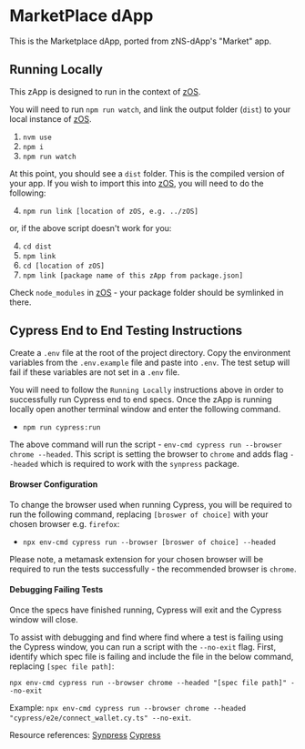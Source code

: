 # MarketPlace dApp

This is the Marketplace dApp, ported from zNS-dApp's "Market" app.

## Running Locally

This zApp is designed to run in the context of [zOS](https://github.com/zer0-os/zOS).

You will need to run `npm run watch`, and link the output folder (`dist`) to your local instance of [zOS](https://github.com/zer0-os/zOS).

1. `nvm use`
2. `npm i`
3. `npm run watch`

At this point, you should see a `dist` folder. This is the compiled version of your app. If you wish to import this into [zOS](https://github.com/zer0-os/zOS), you will need to do the following:

4. `npm run link [location of zOS, e.g. ../zOS]`

or, if the above script doesn't work for you:

4. `cd dist`
5. `npm link`
6. `cd [location of zOS]`
7. `npm link [package name of this zApp from package.json]`

Check `node_modules` in [zOS](https://github.com/zer0-os/zOS) - your package folder should be symlinked in there.

## Cypress End to End Testing Instructions

Create a `.env` file at the root of the project directory. Copy the environment variables from the `.env.example` file and paste into `.env`. The test setup will fail if these variables are not set in a `.env` file.

You will need to follow the `Running Locally` instructions above in order to successfully run Cypress end to end specs. Once the zApp is running locally open another terminal window and enter the following command.

- `npm run cypress:run`

The above command will run the script - `env-cmd cypress run --browser chrome --headed`. This script is setting the browser to `chrome` and adds flag `--headed` which is required to work with the `synpress` package.

#### Browser Configuration

To change the browser used when running Cypress, you will be required to run the following command, replacing `[broswer of choice]` with your chosen browser e.g. `firefox`:

- `npx env-cmd cypress run --browser [broswer of choice] --headed`

Please note, a metamask extension for your chosen browser will be required to run the tests successfully - the recommended browser is `chrome`.

#### Debugging Failing Tests

Once the specs have finished running, Cypress will exit and the Cypress window will close.

To assist with debugging and find where find where a test is failing using the Cypress window, you can run a script with the `--no-exit` flag. First, identify which spec file is failing and include the file in the below command, replacing `[spec file path]`:

`npx env-cmd cypress run --browser chrome --headed "[spec file path]" --no-exit`

Example: `npx env-cmd cypress run --browser chrome --headed "cypress/e2e/connect_wallet.cy.ts" --no-exit`.

Resource references:
[Synpress](https://github.com/Synthetixio/synpress)
[Cypress](https://docs.cypress.io/guides/overview/why-cypress/)
